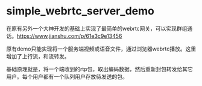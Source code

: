 # simple_webrtc_server_demo
在原有另外一个大神开发的基础上实现了最简单的webrtc网关，可以实现群组通话。https://www.jianshu.com/p/61e3c9e13456


原有demo只能实现将一个服务端视频或语音文件，通过浏览器webrtc播放。这里增加了上行流，和流转发。


基础原理就是，将一个端收到的rtp包，取出编码数据，然后重新封包转发给其它用户。每个用户都有一个队列用户存放待发送的包。

